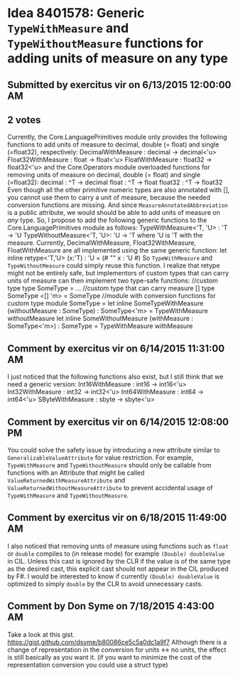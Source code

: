 # Idea 8401578: Generic `TypeWithMeasure` and `TypeWithoutMeasure` functions for adding units of measure on any type #

## Submitted by exercitus vir on 6/13/2015 12:00:00 AM

## 2 votes

Currently, the Core.LanguagePrimitives module only provides the following functions to add units of measure to decimal, double (= float) and single (=float32), respectively:
DecimalWithMeasure : decimal -> decimal<'u>
Float32WithMeasure : float -> float<'u>
FloatWithMeasure : float32 -> float32<'u>
and the Core.Operators module overloaded functions for removing units of measure on decimal, double (= float) and single (=float32):
decimal : ^T -> decimal
float : ^T -> float
float32 : ^T -> float32
Even though all the other primitive numeric types are also annotated with [<MeasureAnnotatedAbbreviation>], you cannot use them to carry a unit of measure, because the needed conversion functions are missing. And since `MeasureAnnotatedAbbreviation` is a public attribute, we would should be able to add units of measure on *any* type.
So, I propose to add the following generic functions to the Core.LanguagePrimitives module as follows:
TypeWithMeasure<'T, 'U> : 'T -> 'U
TypeWithoutMeasure<'T, 'U>: 'U -> 'T
where 'U is 'T with the measure.
Currently, DecimalWithMeasure, Float32WithMeasure, FloatWithMeasure are all implemented using the same generic function:
let inline retype<'T,'U> (x:'T) : 'U = (# "" x : 'U #)
So `TypeWithMeasure` and `TypeWithoutMeasure` could simply reuse this function. I realize that retype might not be entirely safe, but implementors of custom types that can carry units of measure can then implement two type-safe functions:
//custom type
type SomeType = ...
//custom type that can carry measure
[<MeasureAnnotatedAbbreviation>]
type SomeType <[<Measure>] 'm> = SomeType
//module with conversion functions for custom type
module SomeType =
let inline SomeTypeWithMeasure (withoutMeasure : SomeType) : SomeType<'m> = TypeWithMeasure withoutMeasure
let inline SomeWithoutMeasure (withMeasure : SomeType<'m>) : SomeType = TypeWithMeasure withMeasure




## Comment by exercitus vir on 6/14/2015 11:31:00 AM

I just noticed that the following functions also exist, but I still think that we need a generic version:
Int16WithMeasure : int16 -> int16<'u>
Int32WithMeasure : int32 -> int32<'u>
Int64WithMeasure : int64 -> int64<'u>
SByteWithMeasure : sbyte -> sbyte<'u>

## Comment by exercitus vir on 6/14/2015 12:08:00 PM

You could solve the safety issue by introducing a new attribute similar to `GeneralizableValueAttribute` for value restriction. For example, `TypeWithMeasure` and `TypeWithoutMeasure` should only be callable from functions with an Attribute that might be called `ValueReturnedWithMeasureAttribute` and `ValueReturnedWithoutMeasureAttribute` to prevent accidental usage of `TypeWithMeasure` and `TypeWithoutMeasure`.

## Comment by exercitus vir on 6/18/2015 11:49:00 AM

I also noticed that removing units of measure using functions such as `float` or `double` compiles to (in release mode) for example `(Double) doubleValue` in CIL. Unless this cast is ignored by the CLR if the value is of the same type as the desired cast, this explicit cast should not appear in the CIL produced by F#.
I would be interested to know if currently `(Double) doubleValue` is optimized to simply `double` by the CLR to avoid unnecessary casts.

## Comment by Don Syme on 7/18/2015 4:43:00 AM

Take a look at this gist.
https://gist.github.com/dsyme/b80086ce5c5a0dc1a9f7
Although there is a change of representation in the conversion for units <-> no units, the effect is still basically as you want it. (if you want to minimize the cost of the representation conversion you could use a struct type)

